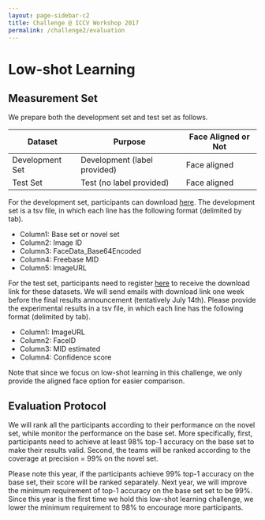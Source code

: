 ```yaml
---
layout: page-sidebar-c2
title: Challenge @ ICCV Workshop 2017
permalink: /challenge2/evaluation
---
```

# Low-shot Learning 

## Measurement Set

We prepare both the development set and test set as follows. 

| Dataset                  | Purpose           | Face Aligned or Not     |
| -------------------------|-------------------| -------------------     |
| Development Set   | Development (label provided)    | Face aligned     |
| Test Set      | Test (no label provided)        | Face aligned         |

For the development set, participants can download [here](https://1drv.ms/f/s!AsQPov4_i5H0gS25WJnbzgRqefVU). 
The development set is a tsv file, in which each line 
has the following format (delimited by tab).

* Column1: Base set or novel set
* Column2: Image ID
* Column3: FaceData_Base64Encoded
* Column4: Freebase MID
* Column5: ImageURL

For the test set, 
participants need to register [here](http://imhub-eastus2.cloudapp.net:9999/user/sign-in)
to receive the download link for these datasets.
We will send emails with download link one week before the final results announcement (tentatively July 14th). 
Please provide the experimental results in a tsv file, in which each line has the following format (delimited by tab). 

* Column1: ImageURL
* Column2: FaceID
* Column3: MID estimated 
* Column4: Confidence score

Note that since we focus on low-shot learning in this challenge, 
we only provide the aligned face option for easier comparison.  

## Evaluation Protocol

We will rank all the participants according to their performance on the novel set, 
while monitor the performance on the base set. 
More specifically, first, participants need to achieve at least 98% top-1 accuracy on the base set to make 
their results valid. 
Second, the teams will be ranked according to the coverage at precision = 99% on the novel set. 

Please note this year, if the participants achieve 99% top-1 accuracy on the base set, their score will be ranked separately. 
Next year, we will improve the minimum requirement of top-1 accuracy on the base set set to be 99%. 
Since this year is the first time 
we hold this low-shot learning challenge, we lower the minimum requirement to 98% to encourage more participants.

